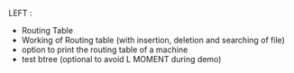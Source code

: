LEFT :

- Routing Table 
- Working of Routing table (with insertion, deletion and searching of file)
- option to print the routing table of a machine
- test btree (optional to avoid L MOMENT during demo)
